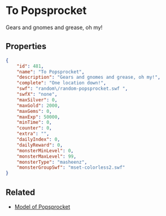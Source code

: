 # To Popsprocket

Gears and gnomes and grease, oh my!

## Properties

```json
{
    "id": 481,
    "name": "To Popsprocket",
    "description": "Gears and gnomes and grease, oh my!",
    "complete": "One location down!",
    "swf": "random\/random-popsprocket.swf ",
    "swfX": "none",
    "maxSilver": 0,
    "maxGold": 2000,
    "maxGems": 0,
    "maxExp": 50000,
    "minTime": 0,
    "counter": 0,
    "extra": "",
    "dailyIndex": 0,
    "dailyReward": 0,
    "monsterMinLevel": 0,
    "monsterMaxLevel": 99,
    "monsterType": "masheenz",
    "monsterGroupSwf": "mset-colorless2.swf"
}
```

## Related

- [Model of Popsprocket](../items/2742-model-of-popsprocket.md)

